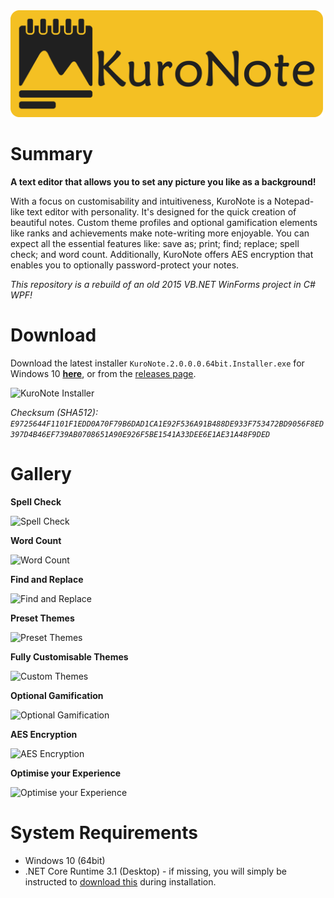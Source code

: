 <img alt="KuroNote Logo" src="logo_large_word_mark_orange.png" width="500px"/>

# Summary
**A text editor that allows you to set any picture you like as a background!**

With a focus on customisability and intuitiveness, KuroNote is a Notepad-like text editor with personality. It's designed for the quick creation of beautiful notes. Custom theme profiles and optional gamification elements like ranks and achievements make note-writing more enjoyable. You can expect all the essential features like: save as; print; find; replace; spell check; and word count. Additionally, KuroNote offers AES encryption that enables you to optionally password-protect your notes.

*This repository is a rebuild of an old 2015 VB.NET WinForms project in C# WPF!*

# Download
Download the latest installer `KuroNote.2.0.0.0.64bit.Installer.exe` for Windows 10 **[here](https://github.com/Micsupreeme/KuroNote/releases/download/Major/KuroNote.2.0.0.0.64bit.Installer.exe)**, or from the [releases page](https://github.com/Micsupreeme/KuroNote/releases/latest).

![KuroNote Installer](https://i.imgur.com/u2K5o5x.png)

*Checksum (SHA512):  `E9725644F1101F1EDD0A70F79B6DAD1CA1E92F536A91B488DE933F753472BD9056F8ED397D4B46EF739AB0708651A90E926F5BE1541A33DEE6E1AE31A48F9DED`*

# Gallery
**Spell Check**

![Spell Check](https://i.imgur.com/aU97m68.png)

**Word Count**

![Word Count](https://i.imgur.com/ByU8B8A.png)

**Find and Replace**

![Find and Replace](https://i.imgur.com/2tSR39f.png)

**Preset Themes**

![Preset Themes](https://i.imgur.com/N04zWK1.png)

**Fully Customisable Themes**

![Custom Themes](https://i.imgur.com/8m67Kki.png)

**Optional Gamification**

![Optional Gamification](https://i.imgur.com/TnKAKdM.png)

**AES Encryption**

![AES Encryption](https://i.imgur.com/OFwXTon.png)

**Optimise your Experience**

![Optimise your Experience](https://i.imgur.com/exgr26o.png)
# System Requirements

- Windows 10 (64bit)
- .NET Core Runtime 3.1 (Desktop) - if missing, you will simply be instructed to [download this](https://download.visualstudio.microsoft.com/download/pr/411e36fb-e1c7-4158-9464-0a473ec12a90/9b564480c7e693f3a297e83e73c02586/windowsdesktop-runtime-3.1.19-win-x64.exe
) during installation.
